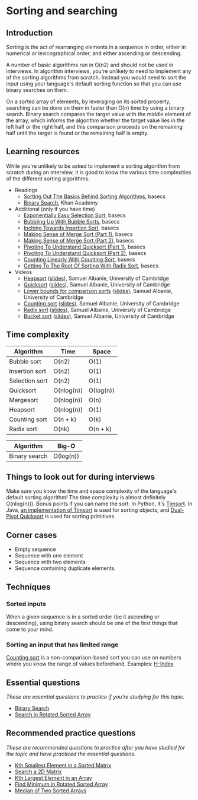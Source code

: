 # Sorting and searching

## Introduction

Sorting is the act of rearranging elements in a sequence in order, either in numerical or lexicographical order, and either ascending or descending.

A number of basic algorithms run in O(n2) and should not be used in interviews. In algorithm interviews, you're unlikely to need to implement any of the sorting algorithms from scratch. Instead you would need to sort the input using your language's default sorting function so that you can use binary searches on them.

On a sorted array of elements, by leveraging on its sorted property, searching can be done on them in faster than O(n) time by using a binary search. Binary search compares the target value with the middle element of the array, which informs the algorithm whether the target value lies in the left half or the right half, and this comparison proceeds on the remaining half until the target is found or the remaining half is empty.

## Learning resources

While you're unlikely to be asked to implement a sorting algorithm from scratch during an interview, it is good to know the various time complexities of the different sorting algorithms.

- Readings
    - [Sorting Out The Basics Behind Sorting Algorithms](https://medium.com/basecs/sorting-out-the-basics-behind-sorting-algorithms-b0a032873add), basecs
    - [Binary Search](https://www.khanacademy.org/computing/computer-science/algorithms/binary-search/a/binary-search), Khan Academy
- Additional (only if you have time)
    - [Exponentially Easy Selection Sort](https://medium.com/basecs/exponentially-easy-selection-sort-d7a34292b049), basecs
    - [Bubbling Up With Bubble Sorts](https://medium.com/basecs/bubbling-up-with-bubble-sorts-3df5ac88e592), basecs
    - [Inching Towards Insertion Sort](https://medium.com/basecs/inching-towards-insertion-sort-9799274430da), basecs
    - [Making Sense of Merge Sort (Part 1)](https://medium.com/basecs/making-sense-of-merge-sort-part-1-49649a143478), basecs
    - [Making Sense of Merge Sort (Part 2)](https://medium.com/basecs/making-sense-of-merge-sort-part-2-be8706453209), basecs
    - [Pivoting To Understand Quicksort (Part 1)](https://medium.com/basecs/pivoting-to-understand-quicksort-part-1-75178dfb9313), basecs
    - [Pivoting To Understand Quicksort (Part 2)](https://medium.com/basecs/pivoting-to-understand-quicksort-part-2-30161aefe1d3), basecs
    - [Counting Linearly With Counting Sort](https://medium.com/basecs/counting-linearly-with-counting-sort-cd8516ae09b3), basecs
    - [Getting To The Root Of Sorting With Radix Sort](https://medium.com/basecs/getting-to-the-root-of-sorting-with-radix-sort-f8e9240d4224), basecs
- Videos
    - [Heapsort](https://youtu.be/ryRfapIQHW0) ([slides](https://samuelalbanie.com/files/digest-slides/2022-12-brief-guide-to-heapsort-and-binary-heaps.pdf)), Samuel Albanie, University of Cambridge
    - [Quicksort](https://youtu.be/kbiKn1K08RM) ([slides](https://samuelalbanie.com/files/digest-slides/2023-01-brief-guide-to-quicksort.pdf)), Samuel Albanie, University of Cambridge
    - [Lower bounds for comparison sorts](https://www.youtube.com/watch?v=JWSiXs9aB5U) ([slides](https://samuelalbanie.com/files/digest-slides/2023-01-brief-guide-to-comparison-sorting-lower-bounds.pdf)), Samuel Albanie, University of Cambridge
    - [Counting sort](https://www.youtube.com/watch?v=0aMcZpAySjw) ([slides](https://samuelalbanie.com/files/digest-slides/2023-01-brief-guide-to-counting-sort.pdf)), Samuel Albanie, University of Cambridge
    - [Radix sort](https://www.youtube.com/watch?v=HzPbzQi9404) ([slides](https://samuelalbanie.com/files/digest-slides/2023-01-brief-guide-to-radix-sort.pdf)), Samuel Albanie, University of Cambridge
    - [Bucket sort](https://www.youtube.com/watch?v=mz2fBJyoEVc) ([slides](https://samuelalbanie.com/files/digest-slides/2023-01-brief-guide-to-bucket-sort.pdf)), Samuel Albanie, University of Cambridge

## Time complexity

|Algorithm|Time|Space|
|---|---|---|
|Bubble sort|O(n2)|O(1)|
|Insertion sort|O(n2)|O(1)|
|Selection sort|O(n2)|O(1)|
|Quicksort|O(nlog(n))|O(log(n))|
|Mergesort|O(nlog(n))|O(n)|
|Heapsort|O(nlog(n))|O(1)|
|Counting sort|O(n + k)|O(k)|
|Radix sort|O(nk)|O(n + k)|

|Algorithm|Big-O|
|---|---|
|Binary search|O(log(n))|

## Things to look out for during interviews

Make sure you know the time and space complexity of the language's default sorting algorithm! The time complexity is almost definitely O(nlog(n))). Bonus points if you can name the sort. In Python, it's [Timsort](https://en.wikipedia.org/wiki/Timsort). In Java, [an implementation of Timsort](https://github.com/openjdk/jdk/blob/d9052b946682d1c0f2629455d73fe4e6b95b29db/src/java.base/share/classes/java/util/TimSort.java) is used for sorting objects, and [Dual-Pivot Quicksort](https://github.com/openjdk/jdk/blob/d9052b946682d1c0f2629455d73fe4e6b95b29db/src/java.base/share/classes/java/util/DualPivotQuicksort.java) is used for sorting primitives.

## Corner cases

- Empty sequence
- Sequence with one element
- Sequence with two elements
- Sequence containing duplicate elements.

## Techniques

### Sorted inputs

When a given sequence is in a sorted order (be it ascending or descending), using binary search should be one of the first things that come to your mind.

### Sorting an input that has limited range

[Counting sort](https://en.wikipedia.org/wiki/Counting_sort) is a non-comparison-based sort you can use on numbers where you know the range of values beforehand. Examples: [H-Index](https://leetcode.com/problems/h-index/)

## Essential questions

_These are essential questions to practice if you're studying for this topic._

- [Binary Search](https://leetcode.com/problems/binary-search/)
- [Search in Rotated Sorted Array](https://leetcode.com/problems/search-in-rotated-sorted-array/)

## Recommended practice questions

_These are recommended questions to practice after you have studied for the topic and have practiced the essential questions._

- [Kth Smallest Element in a Sorted Matrix](https://leetcode.com/problems/kth-smallest-element-in-a-sorted-matrix/)
- [Search a 2D Matrix](https://leetcode.com/problems/search-a-2d-matrix/)
- [Kth Largest Element in an Array](https://leetcode.com/problems/kth-largest-element-in-an-array/)
- [Find Minimum in Rotated Sorted Array](https://leetcode.com/problems/find-minimum-in-rotated-sorted-array/)
- [Median of Two Sorted Arrays](https://leetcode.com/problems/median-of-two-sorted-arrays/)